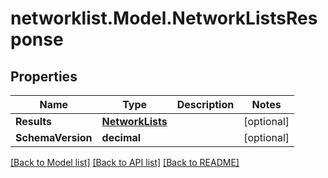 # networklist.Model.NetworkListsResponse

## Properties

Name | Type | Description | Notes
------------ | ------------- | ------------- | -------------
**Results** | [**NetworkLists**](NetworkLists.md) |  | [optional] 
**SchemaVersion** | **decimal** |  | [optional] 

[[Back to Model list]](../README.md#documentation-for-models) [[Back to API list]](../README.md#documentation-for-api-endpoints) [[Back to README]](../README.md)


